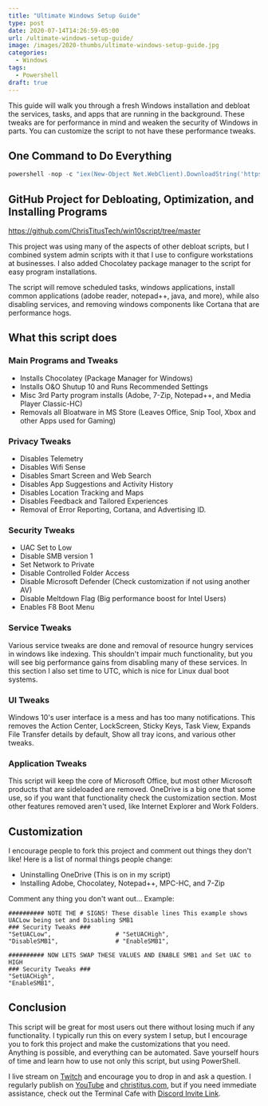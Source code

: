 ```yaml
---
title: "Ultimate Windows Setup Guide"
type: post
date: 2020-07-14T14:26:59-05:00
url: /ultimate-windows-setup-guide/
image: /images/2020-thumbs/ultimate-windows-setup-guide.jpg
categories:
  - Windows
tags:
  - Powershell
draft: true
---
```

 This guide will walk you through a fresh Windows installation and debloat the services, tasks, and apps that are running in the background. These tweaks are for performance in mind and weaken the security of Windows in parts. You can customize the script to not have these performance tweaks.
<!--more-->

## One Command to Do Everything

```powershell
powershell -nop -c "iex(New-Object Net.WebClient).DownloadString('https://git.io/JJ8Wh')"
```

## GitHub Project for Debloating, Optimization, and Installing Programs

<https://github.com/ChrisTitusTech/win10script/tree/master>

This project was using many of the aspects of other debloat scripts, but I combined system admin scripts with it that I use to configure workstations at businesses. I also added Chocolatey package manager to the script for easy program installations.

The script will remove scheduled tasks, windows applications, install common applications (adobe reader, notepad++, java, and more), while also disabling services, and removing windows components like Cortana that are performance hogs.

## What this script does

### Main Programs and Tweaks

- Installs Chocolatey (Package Manager for Windows)
- Installs O&O Shutup 10 and Runs Recommended Settings
- Misc 3rd Party program installs (Adobe, 7-Zip, Notepad++, and Media Player Classic-HC)
- Removals all Bloatware in MS Store (Leaves Office, Snip Tool, Xbox and other Apps used for Gaming)

### Privacy Tweaks

- Disables Telemetry
- Disables Wifi Sense
- Disables Smart Screen and Web Search
- Disables App Suggestions and Activity History
- Disables Location Tracking and Maps
- Disables Feedback and Tailored Experiences
- Removal of Error Reporting, Cortana, and Advertising ID.

### Security Tweaks

- UAC Set to Low
- Disable SMB version 1
- Set Network to Private
- Disable Controlled Folder Access
- Disable Microsoft Defender (Check customization if not using another AV)
- Disable Meltdown Flag (Big performance boost for Intel Users)
- Enables F8 Boot Menu

### Service Tweaks

Various service tweaks are done and removal of resource hungry services in windows like indexing. This shouldn't impair much functionality, but you will see big performance gains from disabling many of these services. In this section I also set time to UTC, which is nice for Linux dual boot systems.

### UI Tweaks

Windows 10's user interface is a mess and has too many notifications. This removes the Action Center, LockScreen, Sticky Keys, Task View, Expands File Transfer details by default, Show all tray icons, and various other tweaks.

### Application Tweaks

This script will keep the core of Microsoft Office, but most other Microsoft products that are sideloaded are removed. OneDrive is a big one that some use, so if you want that functionality check the customization section. Most other features removed aren't used, like Internet Explorer and Work Folders.

## Customization

I encourage people to fork this project and comment out things they don't like! Here is a list of normal things people change:

- Uninstalling OneDrive (This is on in my script)
- Installing Adobe, Chocolatey, Notepad++, MPC-HC, and 7-Zip

Comment any thing you don't want out... Example:

```
########## NOTE THE # SIGNS! These disable lines This example shows UACLow being set and Disabling SMB1
### Security Tweaks ###
"SetUACLow",                  # "SetUACHigh",
"DisableSMB1",                # "EnableSMB1",

########## NOW LETS SWAP THESE VALUES AND ENABLE SMB1 and Set UAC to HIGH
### Security Tweaks ###
"SetUACHigh",
"EnableSMB1",
```

## Conclusion

This script will be great for most users out there without losing much if any functionality. I typically run this on every system I setup, but I encourage you to fork this project and make the customizations that you need. Anything is possible, and everything can be automated. Save yourself hours of time and learn how to use not only this script, but using PowerShell.

I live stream on [Twitch][1] and encourage you to drop in and ask a question. I regularly publish on [YouTube][2] and [christitus.com][3], but if you need immediate assistance, check out the Terminal Cafe with [Discord Invite Link][4].

 [1]: https://twitch.tv/christitustech
 [2]: https://www.youtube.com/c/ChrisTitusTech
 [3]: https://www.christitus.com/
 [4]: https://www.christitus.com/discord
